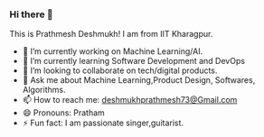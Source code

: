 ### Hi there 👋
This is Prathmesh Deshmukh!
I am from IIT Kharagpur.

- 🔭 I’m currently working on Machine Learning/AI.
- 🌱 I’m currently learning Software Development and DevOps
- 👯 I’m looking to collaborate on tech/digital products.
- 💬 Ask me about Machine Learning,Product Design, Softwares, Algorithms.
- 📫 How to reach me: deshmukhprathmesh73@Gmail.com
- 😄 Pronouns: Pratham
- ⚡ Fun fact: I am passionate singer,guitarist.
